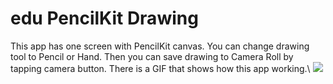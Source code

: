 # edu PencilKit Drawing
This app has one screen with PencilKit canvas. You can change drawing tool to Pencil or Hand. Then you can save drawing to Camera Roll by tapping camera button. There is a GIF that shows how this app working.\ 
![](https://github.com/Mr-Paw/edu_PencilKit_Drawing/blob/main/example.gif?raw=true)
